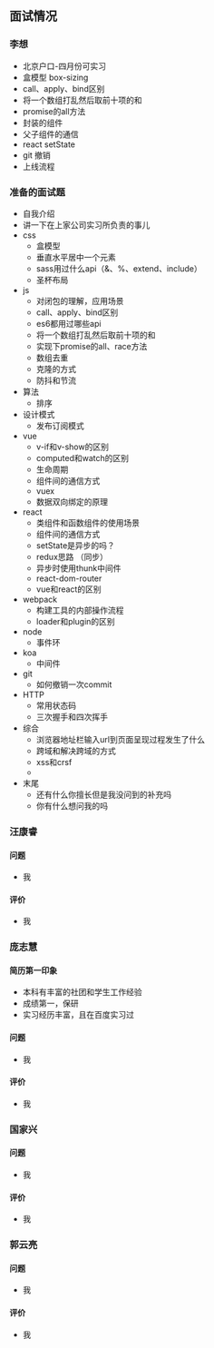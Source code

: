 ## 面试情况

### 李想

- 北京户口-四月份可实习
- 盒模型 box-sizing
- call、apply、bind区别
- 将一个数组打乱然后取前十项的和
- promise的all方法
- 封装的组件
- 父子组件的通信
- react setState
- git 撤销
- 上线流程

### 准备的面试题

- 自我介绍
- 讲一下在上家公司实习所负责的事儿
- css
  - 盒模型
  - 垂直水平居中一个元素
  - sass用过什么api（&、%、extend、include）
  - 圣杯布局
- js
  - 对闭包的理解，应用场景
  - call、apply、bind区别
  - es6都用过哪些api
  - 将一个数组打乱然后取前十项的和
  - 实现下promise的all、race方法
  - 数组去重
  - 克隆的方式
  - 防抖和节流
- 算法
  - 排序
- 设计模式
  - 发布订阅模式
- vue
  - v-if和v-show的区别
  - computed和watch的区别
  - 生命周期
  - 组件间的通信方式
  - vuex
  - 数据双向绑定的原理
- react
  - 类组件和函数组件的使用场景
  - 组件间的通信方式
  - setState是异步的吗？
  - redux思路 （同步）
  - 异步时使用thunk中间件
  - react-dom-router
  - vue和react的区别
- webpack
  - 构建工具的内部操作流程
  - loader和plugin的区别
- node
  - 事件环
- koa
  - 中间件
- git
  - 如何撤销一次commit
- HTTP
  - 常用状态码
  - 三次握手和四次挥手
- 综合
  - 浏览器地址栏输入url到页面呈现过程发生了什么
  - 跨域和解决跨域的方式
  - xss和crsf
  - 
- 末尾
  - 还有什么你擅长但是我没问到的补充吗
  - 你有什么想问我的吗

### 汪康睿

#### 问题

- 我

#### 评价

- 我

### 庞志慧

#### 简历第一印象

- 本科有丰富的社团和学生工作经验
- 成绩第一，保研
- 实习经历丰富，且在百度实习过

#### 问题

- 我

#### 评价

- 我

### 国家兴

#### 问题

- 我

#### 评价

- 我

### 郭云亮

#### 问题

- 我

#### 评价

- 我